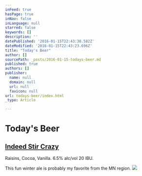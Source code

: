 ```yaml
---
inFeed: true
hasPage: true
inNav: false
inLanguage: null
starred: false
keywords: []
description: ''
datePublished: '2016-01-15T22:43:38.582Z'
dateModified: '2016-01-15T22:43:23.696Z'
title: "Today's Beer"
author: []
sourcePath: _posts/2016-01-15-todays-beer.md
published: true
authors: []
publisher:
  name: null
  domain: null
  url: null
  favicon: null
url: todays-beer/index.html
_type: Article

---
```

# Today's Beer

## [Indeed Stir Crazy][0]

Raisins, Cocoa, Vanilla. 6.5% alc/vol 20 IBU. 

This fun winter ale is probably my favorite from the MN region. ![](https://the-grid-user-content.s3-us-west-2.amazonaws.com/5c95609b-c69a-4fb2-9f65-8a5b3fbe4bc8.png)

[0]: http://www.indeedbrewing.com/beers/stir-crazy/